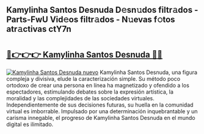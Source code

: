 ## Kamylinha Santos Desnuda D𝚎sn𝚞dos filtr𝚊dos - Parts-FwU Vid𝚎os filtr𝚊dos - N𝚞evas f𝚘tos atr𝚊ctivas ctY7n

# <h2><a href="http://mbdl74.tromn.icu/?c=Kamylinha+Santos+Desnuda">🔗👉👉👉 Kamylinha Santos Desnuda 🔗🔗</a></h2>

[![Kamylinha Santos Desnuda nuevo](https://i.imgur.com/pEAQMta.gif)](http://mbdl74.tromn.icu/?c=Kamylinha+Santos+Desnuda)
Kamylinha Santos Desnuda, una figura compleja y divisiva, elude la caracterización simple. Su método poco ortodoxo de crear una persona en línea ha magnetizado y ofendido a los espectadores, estimulando debates sobre la expresión artística, la moralidad y las complejidades de las sociedades virtuales. Independientemente de sus decisiones futuras, su huella en la comunidad virtual es imborrable. Impulsado por una determinación inquebrantable y un carisma innegable, el progreso de Kamylinha Santos Desnuda en el mundo digital es ilimitado.

